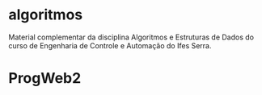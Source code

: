 # algoritmos
Material complementar da disciplina Algoritmos e Estruturas de Dados do curso de Engenharia de Controle e Automação do Ifes Serra.
# ProgWeb2
